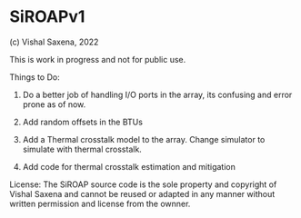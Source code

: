# SiROAPv1

(c) Vishal Saxena, 2022

This is work in progress and not for public use.

Things to Do:

1. Do a better job of handling I/O ports in the array, its confusing and error prone as of now.

2. Add random offsets in the BTUs

3. Add a Thermal crosstalk model to the array. Change simulator to simulate with thermal crosstalk.

4. Add code for thermal crosstalk estimation and mitigation




License:
The SiROAP source code is the sole property and copyright of Vishal Saxena and cannot be reused or adapted in any manner without written permission and license from the ownner.

